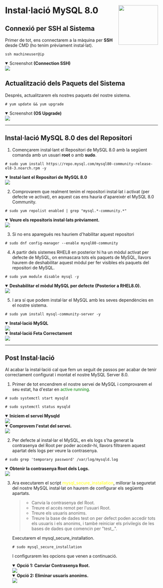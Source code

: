 # Instal·lació MySQL 8.0 <img align="right" width="130" src="../imatges/mysql_logo.png"/>

## Connexió per SSH al Sistema
Primer de tot, ens connectarem a la màquina per **SSH** desde CMD (ho tenim prèviament instal·lat).
```
ssh machineuser@ip 
```
<details open>
<summary>Screenshot <b>(Connection SSH)</b></summary>
<img src="captures/ssh.png">
</details>

## Actualització dels Paquets del Sistema
Després, actualitzarem els nostres paquets del nostre sistema.
```
# yum update && yum upgrade
```
<details open>
<summary>Screenshot <b>(OS Upgrade)</b></summary>
<img src="captures/upgrade.png">
</details>
<hr>

## Instal·lació MySQL 8.0 des del Repositori
1. Començarem instal·lant el Repositori de MySQL 8.0 amb la següent comanda amb un usuari **root** o amb **sudo**.
```
# sudo yum install https://repo.mysql.com/mysql80-community-release-el8-3.noarch.rpm -y
```
<details open>
<summary><b>Instal·lant el Repositori de MySQL 8.0</b></summary>
<img src="captures/install_repository_mysql.png">
</details>

2. Comprovarem que realment tenim el repositori instal·lat i activat (per defecte ve activat), en aquest cas ens hauria d'apareixér el MySQL 8.0 Community.
```
# sudo yum repolist enabled | grep "mysql.*-community.*"
```
<details open>
<summary><b>Veure els repositoris instal·lats prèviament.</b></summary>
<img src="captures/check_repo.png">
</details>

3. Si no ens aparegués res hauriem d'habilitar aquest repositori
```
# sudo dnf config-manager --enable mysql80-community
```

4. A partir dels sistemes RHEL8 en posterior hi ha un mòdul activat per defecte de MySQL, on enmascara tots els paquets de MySQL, llavors haurem de deshabilitar aquest mòdul per fer visibles els paquets del repositori de MySQL.

```
# sudo yum module disable mysql -y
```
<details open>
<summary><b>Deshabilitar el mòdul MySQL per defecte (Posterior a RHEL8.0).</b></summary>
<img src="captures/disable_default_module.png">
</details>

5. I ara sí que podem instal·lar el MySQL amb les seves dependències en el nostre sistema.
```
# sudo yum install mysql-community-server -y
```
<details open>
<summary><b>Instal·lació MySQL</b></summary>
<img src="captures/install_mysql.png">
</details>

<details open>
<summary><b>Instal·lació Feta Correctament</b></summary>
<img src="captures/install_mysql2.png">
</details>

<hr>

## Post Instal·lació
Al acabar la instal·lació cal que fem un seguit de passos per acabar de tenir correctament configurat i montat el nostre MySQL Server 8.0.

1. Primer de tot encendrem el nostre servei de MySQL i comprovarem el seu estat, ha d'estar en <span style="color:green">active running</span>.
```
# sudo systemctl start mysqld

# sudo systemctl status mysqld
```
<details open>
<summary><b>Iniciem el servei Mysqld</b></summary>
<img src="captures/start_mysqld.png">
</details>

<details open>
<summary><b>Comprovem l'estat del servei.</b></summary>
<img src="captures/status_mysqld.png">
</details>

2. Per defecte al instal·lar el MySQL, en els logs s'ha generat la contrasenya del Root per poder accedir-hi, llavors filtrarem aquest apartat dels logs per veure la contrasenya.
```
# sudo grep 'temporary password' /var/log/mysqld.log
```
<details open>
<summary><b>Obtenir la contrasenya Root dels Logs.</b></summary>
<img src="captures/grep_root_password.png">
</details>

3. Ara executarem el script <span style="color:yellow">mysql_secure_installation</span>, millorar la seguretat del nostre MySQL instal·lat on haurem de configurar els següents apartats.

    > - Canvia la contrasenya del Root.
    > - Treure el accés remot per l'usuari Root.
    > - Treure els usuaris anonims.
    > - Treure la base de dades test on per defect poden accedir tots els usuaris i els anonims, i també reiniciar els privilegis de les bases de dades que comencin per "test_.".

    Executarem el mysql_secure_installation.
    ```
    # sudo mysql_secure_installation
    ```
    I configurarem les opcions que venen a continuació.
    <details open>
    <summary><b>Opció 1:  Canviar Contrasenya Root.</b></summary>
    <img src="captures/mysql_secure1.png">
    </details>

    <details open>
    <summary><b>Opció 2: Eliminar usuaris anonims.</b></summary>
    <img src="captures/mysql_secure1.png">
    </details>
    
    








